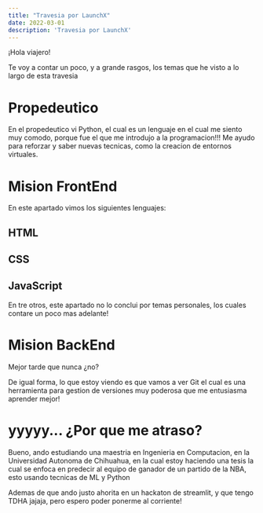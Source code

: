 ```yaml
---
title: "Travesia por LaunchX"
date: 2022-03-01
description: 'Travesia por LaunchX'
---
```


¡Hola viajero!

Te voy a contar un poco, y a grande rasgos, los temas que he visto a lo largo de esta travesia

# Propedeutico

En el propedeutico vi Python, el cual es un lenguaje en el cual me siento muy comodo, porque fue el que me introdujo a la programacion!!!
Me ayudo para reforzar y saber nuevas tecnicas, como la creacion de entornos virtuales.

# Mision FrontEnd

En este apartado vimos los siguientes lenguajes:

## HTML
## CSS
## JavaScript

En tre otros, este apartado no lo conclui por temas personales, los cuales contare un poco mas adelante!

# Mision BackEnd

Mejor tarde que nunca ¿no?

De igual forma, lo que estoy viendo es que vamos a ver Git el cual es una herramienta para gestion de versiones muy poderosa que me entusiasma aprender mejor!


# yyyyy... ¿Por que me atraso?

Bueno, ando estudiando una maestria en Ingenieria en Computacion, en la Universidad Autonoma de Chihuahua, en la cual estoy haciendo una tesis la cual se enfoca en predecir al equipo de ganador
de un partido de la NBA, esto usando tecnicas de ML y Python

Ademas de que ando justo ahorita en un hackaton de streamlit, y que tengo TDHA jajaja, pero espero poder ponerme al corriente!
